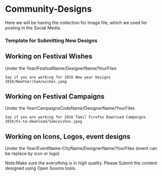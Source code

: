 # Community-Designs
Here we will be having the collection for Image file, which we used for posting in the Social Media.

### Template for Submitting New Designs

## Working on Festival Wishes
Under the Year/FestivalName/DesignerName/YourFiles
  
    Say if you are working for 2016 New year Designs
    2016/NewYear/Sam/wishes.jpeg

## Working on Festival Campaigns
Under the Year/CampaignsCodeName/DesignerName/YourFiles
    
    Say if you are working for 2016 Tamil Firefox Download Campaigns
    2016/Fx-ta-download/Sam/wishes.jpeg

## Working on Icons, Logos, event designs
  Under the Year/EventName-CityName/DesignerName/YourFiles
    (event can be replace by icon or logo)
  
Note:Make sure the everything is in high quality. Please Submit the content designed using Open Source tools.
